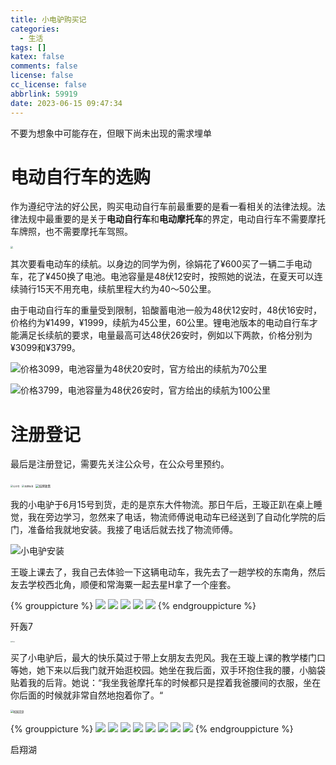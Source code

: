 ```yaml
---
title: 小电驴购买记
categories:
  - 生活
tags: []
katex: false
comments: false
license: false
cc_license: false
abbrlink: 59919
date: 2023-06-15 09:47:34
---
```


不要为想象中可能存在，但眼下尚未出现的需求埋单
<!--more-->

# 电动自行车的选购

作为遵纪守法的好公民，购买电动自行车前最重要的是看一看相关的法律法规。法律法规中最重要的是关于**电动自行车**和**电动摩托车**的界定，电动自行车不需要摩托车牌照，也不需要摩托车驾照。

<img src="https://githubimages.pengfeima.cn/images/202306150954262.png" style="zoom:25%;" />

其次要看电动车的续航。以身边的同学为例，徐娟花了¥600买了一辆二手电动车，花了¥450换了电池。电池容量是48伏12安时，按照她的说法，在夏天可以连续骑行15天不用充电，续航里程大约为40～50公里。

由于电动自行车的重量受到限制，铅酸蓄电池一般为48伏12安时，48伏16安时，价格约为¥1499，¥1999，续航为45公里，60公里。锂电池版本的电动自行车才能满足长续航的要求，电量最高可达48伏26安时，例如以下两款，价格分别为¥3099和¥3799。



![价格3099，电池容量为48伏20安时，官方给出的续航为70公里](https://githubimages.pengfeima.cn/images/202306151015780.png)

![价格3799，电池容量为48伏26安时，官方给出的续航为100公里](https://githubimages.pengfeima.cn/images/202306151015811.png)

# 注册登记

最后是注册登记，需要先关注公众号，在公众号里预约。

<img src="https://githubimages.pengfeima.cn/images/202306151002828.png" alt="公众号" style="zoom:25%;" />
<img src="https://githubimages.pengfeima.cn/images/202306151044487.png" alt="收费标准" style="zoom:25%;" />
<img src="https://githubimages.pengfeima.cn/images/202306150949631.jpg" alt="挂牌政策" style="zoom:33%;" />





我的小电驴于6月15号到货，走的是京东大件物流。那日午后，王璇正趴在桌上睡觉，我在旁边学习，忽然来了电话，物流师傅说电动车已经送到了自动化学院的后门，准备给我就地安装。我接了电话后就去找了物流师傅。

![小电驴安装](https://githubimages.pengfeima.cn/images/202306190108254.JPG)

王璇上课去了，我自己去体验一下这辆电动车，我先去了一趟学校的东南角，然后友去学校西北角，顺便和常海粟一起去星H拿了一个座套。

{% grouppicture %}
![](https://githubimages.pengfeima.cn/images/202306190111029.jpeg)
![](https://githubimages.pengfeima.cn/images/202306190110579.jpeg)
![](https://githubimages.pengfeima.cn/images/202306190110534.jpeg)
![](https://githubimages.pengfeima.cn/images/202306190111462.jpeg)
![](https://githubimages.pengfeima.cn/images/202306190110517.jpeg)
{% endgrouppicture %}
<p class="image-caption">歼轰7</p>

<img src="https://githubimages.pengfeima.cn/images/202306190112892.jpeg" alt="星H的猫" style="zoom: 10%;" />



买了小电驴后，最大的快乐莫过于带上女朋友去兜风。我在王璇上课的教学楼门口等她，她下来以后我门就开始逛校园。她坐在我后面，双手环抱住我的腰，小脑袋贴着我的后背。她说：“我坐我爸摩托车的时候都只是捏着我爸腰间的衣服，坐在你后面的时候就非常自然地抱着你了。“

<img src="https://githubimages.pengfeima.cn/images/202306190114046.PNG" alt="校园足迹" style="zoom: 30%;" />

{% grouppicture %}
![](https://githubimages.pengfeima.cn/images/202306190124408.jpeg)
![](https://githubimages.pengfeima.cn/images/202306190124209.jpeg)
![](https://githubimages.pengfeima.cn/images/202306190124201.jpeg)
![](https://githubimages.pengfeima.cn/images/202306190125529.jpeg)
![](https://githubimages.pengfeima.cn/images/202306190126348.jpeg)
![](https://githubimages.pengfeima.cn/images/202306190125517.jpeg)
![](https://githubimages.pengfeima.cn/images/202306190125549.jpeg)
![](https://githubimages.pengfeima.cn/images/202306190126751.jpeg)
{% endgrouppicture %}
<p class="image-caption">启翔湖</p>
